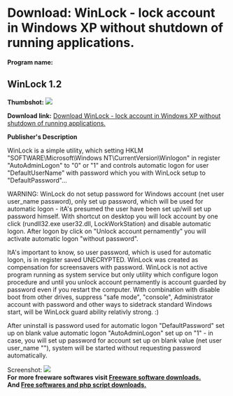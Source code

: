 # Download: WinLock - lock account in Windows XP without shutdown of running applications. 

**Program name:**

## WinLock 1.2

  
**Thumbshot:** ![](http://www.freewarefiles.com/screenshot/winlock12_md.gif)   
  
**Download link:** [Download WinLock - lock account in Windows XP without shutdown of running applications. ](http://freesoftwares.boysofts.com/WinLock_program_27152.html)  
  


**Publisher's Description**  
  


WinLock is a simple utility, which setting HKLM "SOFTWARE\Microsoft\Windows NT\CurrentVersion\Winlogon" in register "AutoAdminLogon" to "0" or "1" and controls automatic logon for user "DefaultUserName" with password which you with WinLock setup to "DefaultPassword"... 

WARNING: WinLock do not setup password for Windows account (net user user_name password), only set up password, which will be used for automatic logon - itA's presumed the user have been set up/will set up password himself. With shortcut on desktop you will lock account by one click (rundll32.exe user32.dll, LockWorkStation) and disable automatic logon. After logon by click on "Unlock account pernamently" you will activate automatic logon "without password". 

ItA's important to know, so user password, which is used for automatic logon, is in register saved UNECRYPTED. WinLock was created as compensation for screensavers with password. WinLock is not active program running as system service but only utility which configure logon procedure and until you unlock account pernamently is account guarded by password even if you restart the computer. With combination with disable boot from other drives, suppress "safe mode", "console", Administrator account with password and other ways to sidetrack standard Windows start, will be WinLock guard ability relativly strong. :)

After uninstall is password used for automatic logon "DefaultPassword" set up on blank value automatic logon "AutoAdminLogon" set up on "1" - in case, you will set up password for account set up on blank value (net user user_name ""), system will be started without requesting password automatically. 

  
  
Screenshot: ![](http://www.freewarefiles.com/screenshot/winlock12.gif)   
**For more freeware softwares visit [Freeware software downloads.](http://freesoftwares.boysofts.com/)**   
**And [Free softwares and php script downloads.](http://www.boysofts.com/)**
